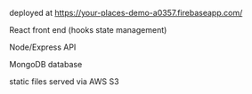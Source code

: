 deployed at https://your-places-demo-a0357.firebaseapp.com/

React front end (hooks state management)

Node/Express API

MongoDB database

static files served via AWS S3
